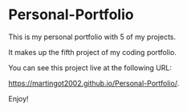 # Personal-Portfolio

This is my personal portfolio with 5 of my projects.

It makes up the fifth project of my coding portfolio.

You can see this project live at the following URL:

 https://martingot2002.github.io/Personal-Portfolio/.
 
 Enjoy!

